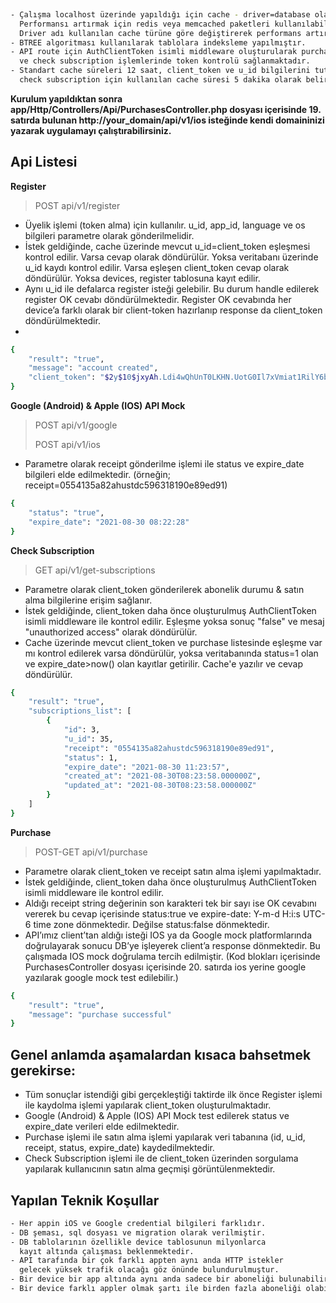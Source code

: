  

```bash
 
- Çalışma localhost üzerinde yapıldığı için cache - driver=database olarak belirlenmiştir. 
  Performansı artırmak için redis veya memcached paketleri kullanılabilir. 
  Driver adı kullanılan cache türüne göre değiştirerek performans artırımı yapılabilir.
- BTREE algoritması kullanılarak tablolara indeksleme yapılmıştır.
- API route için AuthClientToken isimli middleware oluşturularak purchase 
  ve check subscription işlemlerinde token kontrolü sağlanmaktadır.
- Standart cache süreleri 12 saat, client_token ve u_id bilgilerini tutan cache süreleri 7 gün, 
  check subscription için kullanılan cache süresi 5 dakika olarak belirlenmiştir.
```

**Kurulum yapıldıktan sonra app/Http/Controllers/Api/PurchasesController.php dosyası içerisinde 19. satırda bulunan http://your_domain/api/v1/ios isteğinde kendi domaininizi yazarak uygulamayı çalıştırabilirsiniz.**

## Api Listesi

**Register**

> POST api/v1/register

- Üyelik işlemi (token alma) için kullanılır. u_id, app_id, language ve os bilgileri parametre olarak gönderilmelidir.
- İstek geldiğinde, cache üzerinde mevcut u_id=client_token eşleşmesi kontrol edilir.
  Varsa cevap olarak döndürülür. Yoksa veritabanı üzerinde u_id kaydı kontrol edilir.
  Varsa eşleşen client_token cevap olarak döndürülür. Yoksa devices, register tablosuna kayıt edilir.
- Aynı u_id ile defalarca register isteği gelebilir. Bu durum handle edilerek register OK
  cevabı döndürülmektedir. Register OK cevabında her device’a farklı olarak bir
  client-token hazırlanıp response da client_token döndürülmektedir.
-
```bash
{
    "result": "true",
    "message": "account created",
    "client_token": "$2y$10$jxyAh.Ldi4wQhUnT0LKHN.UotG0Il7xVmiat1RilY6bFbpR0sBwJK"
}
```

**Google (Android) & Apple (IOS) API Mock**

> POST api/v1/google
>
> POST api/v1/ios

- Parametre olarak receipt gönderilme işlemi ile status ve expire_date bilgileri elde edilmektedir. (örneğin; receipt=0554135a82ahustdc596318190e89ed91)

```bash
{
    "status": "true",
    "expire_date": "2021-08-30 08:22:28"
}
```

**Check Subscription**

> GET api/v1/get-subscriptions

- Parametre olarak client_token gönderilerek abonelik durumu & satın alma bilgilerine erişim sağlanır.
- İstek geldiğinde, client_token daha önce oluşturulmuş AuthClientToken isimli middleware ile kontrol edilir.  Eşleşme yoksa sonuç "false" ve mesaj "unauthorized access" olarak döndürülür.
- Cache üzerinde mevcut client_token ve purchase listesinde eşleşme var mı kontrol edilerek
  varsa döndürülür, yoksa veritabanında status=1 olan ve expire_date>now() olan kayıtlar getirilir. Cache'e yazılır ve cevap döndürülür.

```bash
{
    "result": "true",
    "subscriptions_list": [
        {
            "id": 3,
            "u_id": 35,
            "receipt": "0554135a82ahustdc596318190e89ed91",
            "status": 1,
            "expire_date": "2021-08-30 11:23:57",
            "created_at": "2021-08-30T08:23:58.000000Z",
            "updated_at": "2021-08-30T08:23:58.000000Z"
        }
    ]
}
```

**Purchase**

> POST-GET api/v1/purchase

- Parametre olarak client_token ve receipt satın alma işlemi yapılmaktadır.
- İstek geldiğinde, client_token daha önce oluşturulmuş AuthClientToken isimli middleware ile kontrol edilir.
- Aldığı receipt string değerinin son karakteri tek bir sayı ise OK cevabını vererek bu cevap
  içerisinde status:true ve expire-date: Y-m-d H:i:s UTC-6 time zone dönmektedir. Değilse status:false dönmektedir.
- API’ımız client’tan aldığı isteği IOS ya da Google mock platformlarında doğrulayarak
  sonucu DB’ye işleyerek client’a response dönmektedir. Bu çalışmada IOS mock doğrulama tercih edilmiştir.
  (Kod blokları içerisinde PurchasesController dosyası içerisinde 20. satırda ios yerine google yazılarak google mock test edilebilir.)
```bash
{
    "result": "true",
    "message": "purchase successful"
}
```

## Genel anlamda aşamalardan kısaca bahsetmek gerekirse:

- Tüm sonuçlar istendiği gibi gerçekleştiği taktirde ilk önce Register işlemi ile kaydolma işlemi yapılarak client_token oluşturulmaktadır.
- Google (Android) & Apple (IOS) API Mock test edilerek status ve expire_date verileri elde edilmektedir.
- Purchase işlemi ile satın alma işlemi yapılarak veri tabanına (id, u_id, receipt, status, expire_date) kaydedilmektedir.
- Check Subscription işlemi ile de client_token üzerinden sorgulama yapılarak kullanıcının satın alma geçmişi görüntülenmektedir.

## Yapılan Teknik Koşullar

```bash
- Her appin iOS ve Google credential bilgileri farklıdır.
- DB şeması, sql dosyası ve migration olarak verilmiştir. 
- DB tablolarının özellikle device tablosunun milyonlarca 
  kayıt altında çalışması beklenmektedir. 
- API tarafında bir çok farklı appten aynı anda HTTP istekler 
  gelecek yüksek trafik olacağı göz önünde bulundurulmuştur.
- Bir device bir app altında aynı anda sadece bir aboneliği bulunabilir
- Bir device farklı appler olmak şartı ile birden fazla aboneliği olabilir. 
```
